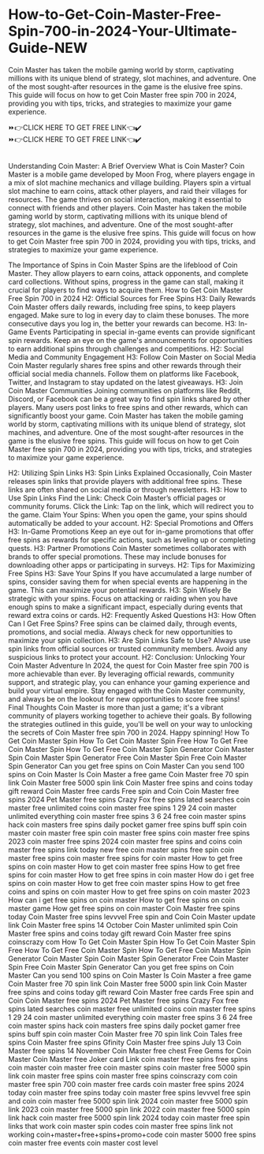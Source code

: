 # How-to-Get-Coin-Master-Free-Spin-700-in-2024-Your-Ultimate-Guide-NEW

Coin Master has taken the mobile gaming world by storm, captivating millions with its unique blend of strategy, slot machines, and adventure. One of the most sought-after resources in the game is the elusive free spins. This guide will focus on how to get Coin Master free spin 700 in 2024, providing you with tips, tricks, and strategies to maximize your game experience.
<br>

⏩👉CLICK HERE TO GET FREE LINK👈✔️
<br>
⏩👉CLICK HERE TO GET FREE LINK👈✔️


</br>
Understanding Coin Master: A Brief Overview What is Coin Master? Coin Master is a mobile game developed by Moon Frog, where players engage in a mix of slot machine mechanics and village building. Players spin a virtual slot machine to earn coins, attack other players, and raid their villages for resources. The game thrives on social interaction, making it essential to connect with friends and other players.
Coin Master has taken the mobile gaming world by storm, captivating millions with its unique blend of strategy, slot machines, and adventure. One of the most sought-after resources in the game is the elusive free spins. This guide will focus on how to get Coin Master free spin 700 in 2024, providing you with tips, tricks, and strategies to maximize your game experience.

The Importance of Spins in Coin Master Spins are the lifeblood of Coin Master. They allow players to earn coins, attack opponents, and complete card collections. Without spins, progress in the game can stall, making it crucial for players to find ways to acquire them.
How to Get Coin Master Free Spin 700 in 2024 H2: Official Sources for Free Spins H3: Daily Rewards Coin Master offers daily rewards, including free spins, to keep players engaged. Make sure to log in every day to claim these bonuses. The more consecutive days you log in, the better your rewards can become.
H3: In-Game Events Participating in special in-game events can provide significant spin rewards. Keep an eye on the game's announcements for opportunities to earn additional spins through challenges and competitions.
H2: Social Media and Community Engagement H3: Follow Coin Master on Social Media Coin Master regularly shares free spins and other rewards through their official social media channels. Follow them on platforms like Facebook, Twitter, and Instagram to stay updated on the latest giveaways.
H3: Join Coin Master Communities Joining communities on platforms like Reddit, Discord, or Facebook can be a great way to find spin links shared by other players. Many users post links to free spins and other rewards, which can significantly boost your game.
Coin Master has taken the mobile gaming world by storm, captivating millions with its unique blend of strategy, slot machines, and adventure. One of the most sought-after resources in the game is the elusive free spins. This guide will focus on how to get Coin Master free spin 700 in 2024, providing you with tips, tricks, and strategies to maximize your game experience.

H2: Utilizing Spin Links H3: Spin Links Explained Occasionally, Coin Master releases spin links that provide players with additional free spins. These links are often shared on social media or through newsletters.
H3: How to Use Spin Links Find the Link: Check Coin Master’s official pages or community forums. Click the Link: Tap on the link, which will redirect you to the game. Claim Your Spins: When you open the game, your spins should automatically be added to your account. H2: Special Promotions and Offers H3: In-Game Promotions Keep an eye out for in-game promotions that offer free spins as rewards for specific actions, such as leveling up or completing quests.
H3: Partner Promotions Coin Master sometimes collaborates with brands to offer special promotions. These may include bonuses for downloading other apps or participating in surveys.
H2: Tips for Maximizing Free Spins H3: Save Your Spins If you have accumulated a large number of spins, consider saving them for when special events are happening in the game. This can maximize your potential rewards.
H3: Spin Wisely Be strategic with your spins. Focus on attacking or raiding when you have enough spins to make a significant impact, especially during events that reward extra coins or cards.
H2: Frequently Asked Questions H3: How Often Can I Get Free Spins? Free spins can be claimed daily, through events, promotions, and social media. Always check for new opportunities to maximize your spin collection.
H3: Are Spin Links Safe to Use? Always use spin links from official sources or trusted community members. Avoid any suspicious links to protect your account.
H2: Conclusion: Unlocking Your Coin Master Adventure In 2024, the quest for Coin Master free spin 700 is more achievable than ever. By leveraging official rewards, community support, and strategic play, you can enhance your gaming experience and build your virtual empire. Stay engaged with the Coin Master community, and always be on the lookout for new opportunities to score free spins!
Final Thoughts Coin Master is more than just a game; it's a vibrant community of players working together to achieve their goals. By following the strategies outlined in this guide, you'll be well on your way to unlocking the secrets of Coin Master free spin 700 in 2024. Happy spinning!
How To Get Coin Master Spin
How To Get Coin Master Spin Free
How To Get Free Coin Master Spin
How To Get Free Coin Master Spin Generator
Coin Master Spin
Coin Master Spin Generator
Free Coin Master Spin
Free Coin Master Spin Generator
Can you get free spins on Coin Master
Can you send 100 spins on Coin Master
Is Coin Master a free game
Coin Master free 70 spin link
Coin Master free 5000 spin link
Coin Master free spins and coins today gift reward
Coin Master free cards
Free spin and Coin
Coin Master free spins 2024
Pet Master free spins
Crazy Fox free spins
lated searches
coin master free unlimited coins
coin master free spins 1 29 24
coin master unlimited everything
coin master free spins 3 6 24
free coin master spins hack
coin masters free spins daily
pocket gamer free spins
buff spin coin master
coin master free spin
coin master free spins
coin master free spins 2023
coin master free spins 2024
coin master free spins and coins
coin master free spins link today new
free coin master spins
free spin coin master
free spins coin master
free spins for coin master
How to get free spins on coin master
How to get coin master free spins
How to get free spins for coin master
How to get free spins in coin master
How do i get free spins on coin master
How to get free coin master spins
How to get free coins and spins on coin master
How to get free spins on coin master 2023
How can i get free spins on coin master
How to get free spins on coin master game
How get free spins on coin master
Coin Master free spins today
Coin Master free spins levvvel
Free spin and Coin
Coin Master update link
Coin Master free spins 14 October
Coin Master unlimited spin
Coin Master free spins and coins today gift reward
Coin Master free spins coinscrazy com
How To Get Coin Master Spin
How To Get Coin Master Spin Free
How To Get Free Coin Master Spin
How To Get Free Coin Master Spin Generator
Coin Master Spin
Coin Master Spin Generator
Free Coin Master Spin
Free Coin Master Spin Generator
Can you get free spins on Coin Master
Can you send 100 spins on Coin Master
Is Coin Master a free game
Coin Master free 70 spin link
Coin Master free 5000 spin link
Coin Master free spins and coins today gift reward
Coin Master free cards
Free spin and Coin
Coin Master free spins 2024
Pet Master free spins
Crazy Fox free spins
lated searches
coin master free unlimited coins
coin master free spins 1 29 24
coin master unlimited everything
coin master free spins 3 6 24
free coin master spins hack
coin masters free spins daily
pocket gamer free spins
buff spin coin master
Coin Master free 70 spin link
Coin Tales free spins
Coin Master free spins Gfinity
Coin Master free spins July 13
Coin Master free spins 14 November
Coin Master free chest
Free Gems for Coin Master
Coin Master free Joker card Link
coin master free spins
free spins coin master
coin master free
coin master spins
coin master free 5000 spin link
coin master free spins
coin master free spins coinscrazy com
coin master free spin 700
coin master free cards
coin master free spins 2024 today
coin master free spins today
coin master free spins levvvel
free spin and coin
coin master free 5000 spin link 2024
coin master free 5000 spin link 2023
coin master free 5000 spin link 2022
coin master free 5000 spin link hack
coin master free 5000 spin link 2024 today
coin master free spin links that work
coin master spin codes
coin master free spins link not working
coin+master+free+spins+promo+code
coin master 5000 free spins
coin master free events
coin master cost level
